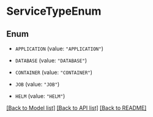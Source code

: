 # ServiceTypeEnum

## Enum


* `APPLICATION` (value: `"APPLICATION"`)

* `DATABASE` (value: `"DATABASE"`)

* `CONTAINER` (value: `"CONTAINER"`)

* `JOB` (value: `"JOB"`)

* `HELM` (value: `"HELM"`)


[[Back to Model list]](../README.md#documentation-for-models) [[Back to API list]](../README.md#documentation-for-api-endpoints) [[Back to README]](../README.md)


